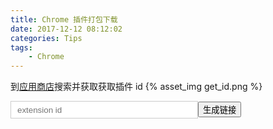 ```yaml
---
title: Chrome 插件打包下载
date: 2017-12-12 08:12:02
categories: Tips
tags:
	- Chrome
---
```

到[应用商店](https://chrome.google.com/webstore/category/extensions)搜索并获取获取插件 id
{% asset_img get_id.png %}

<body>
    <input type="text" id="input_id" placeholder="extension id" style="border: 1px solid #cccccc; width: 300px; height: 28px; padding-left: 10px;"><button id="btn" class="btn">生成链接</button>
    <a id="download_link" href="" style="visibility: hidden;">右键另存为</a>
</body>

<script type="text/javascript">
    document.getElementById("btn").onclick = function() {
        var id = document.getElementById("input_id").value;
        if (id != "") {
            var str = "https://clients2.google.com/service/update2/crx?response=redirect&prodversion=49.0&x=id%3D~~%26installsource%3Dondemand%26uc";
            var link = str.replace(/~~/,id);
            document.getElementById("download_link").href = link;
            document.getElementById("download_link").style.visibility = "visible";
		}
		else {
			document.getElementById("download_link").style.visibility = "hidden";
		}
    };
</script>

